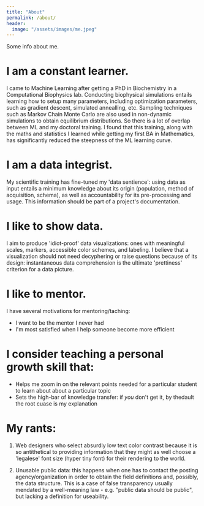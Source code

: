 ```yaml
---
title: "About"
permalink: /about/
header:
  image: "/assets/images/me.jpeg"
---
```

Some info about me.


# I am a constant learner.
I came to Machine Learning after getting a PhD in Biochemistry in a Computational Biophysics lab. Conducting biophysical simulations entails learning how to setup many parameters, including optimization parameters, such as gradient descent, simulated annealling, etc. Sampling techniques such as Markov Chain Monte Carlo are also used in non-dynamic simulations to obtain equilibrium distributions.
So there is a lot of overlap between ML and my doctoral training. I found that this training, along with the maths and statistics I learned while getting my first BA in Mathematics, has significantly reduced the steepness of the ML learning curve.


# I am a data integrist. 
My scientific training has fine-tuned my 'data sentience': using data as input entails a minimum knowledge about its origin (population, method of acquisition, schema), as well as accountability for its pre-processing and usage. This information should be part of a project's documentation.

# I like to show data.
I aim to produce 'idiot-proof' data visualizations: ones with meaningful scales, markers, accessible color schemes, and labeling. I believe that a visualization should not need decyphering or raise questions because of its design: instantaneous data comprehension is the ultimate 'prettiness' criterion for a data picture.

# I like to mentor.
I have several motivations for mentoring/taching: 
- I want to be the mentor I never had
- I'm most satisfied when I help someone become more efficient

# I consider teaching a personal growth skill that:
- Helps me zoom in on the relevant points needed for a particular student to learn about about a particular topic
- Sets the high-bar of knowledge transfer: if *you* don't get it, by thedault the root cuase is my explanation

# My rants:
1. Web designers who select absurdly low text color contrast because it is so antithetical to providing information that they might as well choose a 'legalese' font size (hyper tiny font) for their rendering to the world.

2. Unusable public data: this happens when one has to contact the posting agency/organization in order to obtain the field definitions and, possibly, the data structure.
This is a case of false transparency usually mendated by a well-meaning law - e.g. "public data should be public", but lacking a definition for useability.

